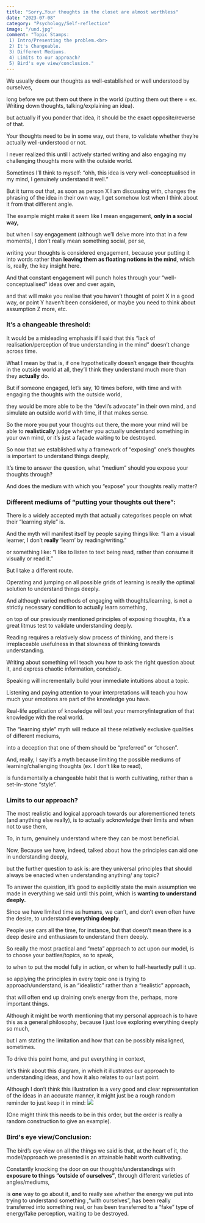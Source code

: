 ```yaml
---
title: "Sorry…Your thoughts in the closet are almost worthless"
date: "2023-07-08"
category: "Psychology/Self-reflection"
image: "/und.jpg"
comment: "Topic Stamps:
 1) Intro/Presenting the problem.<br>
 2) It's Changeable.
 3) Different Mediums.
 4) Limits to our approach?
 5) Bird's eye view/conclusion."
---
```

We usually deem our thoughts as well-established or well understood by ourselves, 

long before we put them out there in the world (putting them out there = ex. Writing down thoughts, talking/explaining an idea).

but actually if you ponder that idea, it should be the exact opposite/reverse of that.

Your thoughts need to be in some way, out there, to validate whether they’re actually well-understood or not.

I never realized this until I actively started writing and also engaging my challenging thoughts more with the outside world. 

Sometimes I’ll think to myself: “ohh, this idea is very well-conceptualised in my mind, I genuinely understand it well.”

But it turns out that, as soon as person X I am discussing with, changes the phrasing of the idea in their own way, I get somehow lost when I think about it from that different angle.

The example might make it seem like I mean engagement, <b>only in a social way,</b>

but when I say engagement (although we’ll delve more into that in a few moments), I don’t really mean something social, per se,

writing your thoughts is considered engagement, because your putting it into words rather than <b>leaving them as floating notions in the mind</b>, which is, really, the key insight here.


And that constant engagement will punch holes through your “well-conceptualised” ideas over and over again,

and that will make you realise that you haven’t thought of point X in a good way, or point Y haven’t been considered, or maybe you need to think about assumption Z more, etc.


### It’s a changeable threshold:

It would be a misleading emphasis if I said that this “lack of realisation/perception of true understanding in the mind” doesn’t change across time.

What I mean by that is, if one hypothetically doesn’t engage their thoughts in the outside world at all, they’ll think they understand much more than they <b>actually</b> do.

But if someone engaged, let’s say, 10 times before, with time and with engaging the thoughts with the outside world, 

they would be more able to be the “devil’s advocate” in their own mind, and simulate an outside world with time, if that makes sense.

So the more you put your thoughts out there, the more your mind will be able to <b>realistically</b> judge whether you actually understand something in your own mind, or it’s just a façade waiting to be destroyed.





So now that we established why a framework of “exposing” one’s thoughts is important to understand things deeply, 

It’s time to answer the question, what “medium” should you expose your thoughts through? 

And does the medium with which you “expose” your thoughts really matter?


### Different mediums of “putting your thoughts out there”:

There is a widely accepted myth that actually categorises people on what their “learning style” is.

And the myth will manifest itself by people saying things like: “I am a visual learner, I don’t <b>really</b> ‘learn’ by reading/writing.”

or something like: “I like to listen to text being read, rather than consume it visually or read it.”

But I take a different route.

Operating and jumping on all possible grids of learning is really the optimal solution to understand things deeply.

And although varied methods of engaging with thoughts/learning, is not a strictly necessary condition to actually learn something, 

on top of our previously mentioned principles of exposing thoughts, it’s a great litmus test to validate understanding deeply.

Reading requires a relatively slow process of thinking, and there is irreplaceable usefulness in that slowness of thinking towards understanding.

Writing about something will teach you how to ask the right question about it, and express chaotic information, concisely.

Speaking will incrementally build your immediate intuitions about a topic.

Listening and paying attention to your interpretations will teach you how much your emotions are part of the knowledge you have.

Real-life application of knowledge will test your memory/integration of that knowledge with the real world.

The “learning style” myth will reduce all these relatively exclusive qualities of different mediums, 

into a deception that one of them should be “preferred” or “chosen”.

And, really, I say it’s a myth because limiting the possible mediums of learning/challenging thoughts (ex. I don’t like to read), 

is fundamentally a changeable habit that is worth cultivating, rather than a set-in-stone “style”.


### Limits to our approach?

The most realistic and logical approach towards our aforementioned tenets (and anything else really),
is to actually acknowledge their limits and when not to use them,

To, in turn, genuinely understand where they can be most beneficial.


Now, Because we have, indeed, talked about how the principles can aid one in understanding deeply, 

but the further question to ask is: are they universal principles that should always be enacted when understanding anything/ any topic?

To answer the question, it’s good to explicitly state the main assumption we made in everything we said until this point, 
which is <b>wanting to understand deeply.</b>

Since we have limited time as humans, we can’t, and don’t even often have the desire, to understand <b>everything deeply</b>.

People use cars all the time, for instance, but that doesn’t mean there is a deep desire and enthusiasm to understand them deeply.

So really the most practical and “meta” approach to act upon our model, is to choose your battles/topics, so to speak, 

to when to put the model fully in action, or when to half-heartedly pull it up.


so applying the principles in every topic one is trying to approach/understand, is an “idealistic” rather than a “realistic” approach, 

that will often end up draining one’s energy from the, perhaps, more important things.

Although it might be worth mentioning that my personal approach is to have this as a general philosophy, because I just love exploring everything deeply so much,

but I am stating the limitation and how that can be possibly misaligned, sometimes.

To drive this point home, and put everything in context, 

let’s think about this diagram, in which it illustrates our approach to understanding ideas,
and how it also relates to our last point.

Although I don’t think this illustration is a very good and clear representation of the ideas in an accurate manner, it might just be a rough random reminder to just keep it in mind:
![](img/und.jpg)




(One might think this needs to be in this order, but the order is really a random construction to give an example).




### Bird's eye view/Conclusion:

The bird’s eye view on all the things we said is that, at the heart of it, the model/approach we presented is an attainable habit worth cultivating. 

Constantly knocking the door on our thoughts/understandings with <b>exposure to things “outside of ourselves”</b>, through different varieties of angles/mediums, 

is <b>one</b> way to go about it, and to really see whether the energy we put into trying to understand something ,“with ourselves”, has been really transferred into something real, or has been transferred to a “fake” type of energy/fake perception, waiting to be destroyed.



